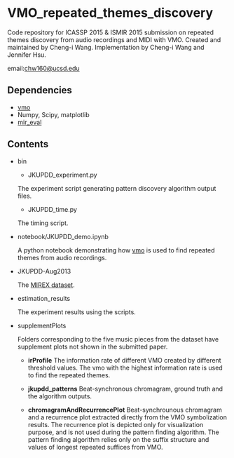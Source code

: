 VMO_repeated_themes_discovery
=============================

Code repository for ICASSP 2015 & ISMIR 2015 submission on repeated themes discovery from audio recordings and MIDI with VMO. Created and maintained by Cheng-i Wang. Implementation by Cheng-i Wang and Jennifer Hsu. 

email:chw160@ucsd.edu

## Dependencies
* [vmo](https://github.com/wangsix/vmo) 
* Numpy, Scipy, matplotlib
* [mir_eval](https://github.com/craffel/mir_eval)

## Contents 
* bin
    * JKUPDD_experiment.py

    The experiment script generating pattern discovery algorithm output files. 
    * JKUPDD_time.py

    The timing script.
* notebook/JKUPDD_demo.ipynb

    A python notebook demonstrating how [vmo](https://github.com/wangsix/vmo) is used to find repeated themes from audio recordings.  
* JKUPDD-Aug2013

    The [MIREX dataset](http://www.music-ir.org/mirex/wiki/2014:Discovery_of_Repeated_Themes_%26_Sections).

* estimation_results

    The experiment results using the scripts. 

* supplementPlots

    Folders corresponding to the five music pieces from the dataset have supplement plots not shown in the submitted paper.

    * **irProfile** The information rate of different VMO created by different threshold values. The vmo with the highest information rate is used to find the repeated themes.

    * **jkupdd_patterns** Beat-synchronous chromagram, ground truth and the algorithm outputs.

    * **chromagramAndRecurrencePlot** Beat-synchrounous chromagram and a recurrence plot extracted directly from the VMO symbolization results. The recurrence plot is depicted only for visualization purpose, and is not used during the pattern finding algorithm. The pattern finding algorithm relies only on the suffix structure and values of longest repeated suffices from VMO.

